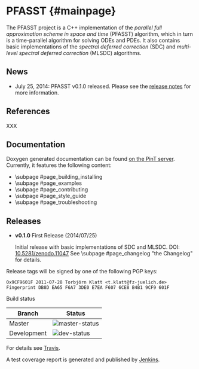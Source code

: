 PFASST                                                                                   {#mainpage}
======

The PFASST project is a C++ implementation of the *parallel full approximation scheme in space and
time* (PFASST) algorithm, which in turn is a time-parallel algorithm for solving ODEs and PDEs.  It
also contains basic implementations of the *spectral deferred correction* (SDC) and *multi-level
spectral deferred correction* (MLSDC) algorithms.


News
----

* July 25, 2014: PFASST v0.1.0 released.  Please see the [release notes](#releases) for more
  information.


References
----------

XXX


Documentation
-------------

Doxygen generated documentation can be found [on the PinT server][documentation].
Currently, it features the following content:

* \subpage #page_building_installing
* \subpage #page_examples
* \subpage #page_contributing
* \subpage #page_style_guide
* \subpage #page_troubleshooting


Releases
--------

* **v0.1.0** First Release (2014/07/25)

  Initial release with basic implementations of SDC and MLSDC.
  DOI: [10.5281/zenodo.11047][DOI_v010]
  See \subpage #page_changelog "the Changelog" for details.

[DOI_v010]: http://dx.doi.org/10.5281/zenodo.11047

Release tags will be signed by one of the following PGP keys:

    0x9CF9601F 2011-07-28 Torbjörn Klatt <t.klatt@fz-juelich.de>
    Fingerprint DB8D EA65 F6A7 3DE0 E7EA F607 6CE8 B4B1 9CF9 601F


Build status

| Branch      | Status                              |
|-------------|-------------------------------------|
| Master      | ![master-status][]                  |
| Development | ![dev-status][]                     |

For details see [Travis][pfasst-travis].

A test coverage report is generated and published by [Jenkins][coverage-report].


[documentation]:   https://pint.fz-juelich.de/ci/view/PFASST/job/PFASST%20%28Docu%29/doxygen/
[pfasst-travis]:   https://travis-ci.org/Parallel-in-Time/PFASST
[master-status]:   https://travis-ci.org/Parallel-in-Time/PFASST.svg?branch=master
[dev-status]:      https://travis-ci.org/Parallel-in-Time/PFASST.svg?branch=development
[coverage-report]: https://pint.fz-juelich.de/ci/job/PFASST_GCC_4-8_Coverage/Test_Coverage
